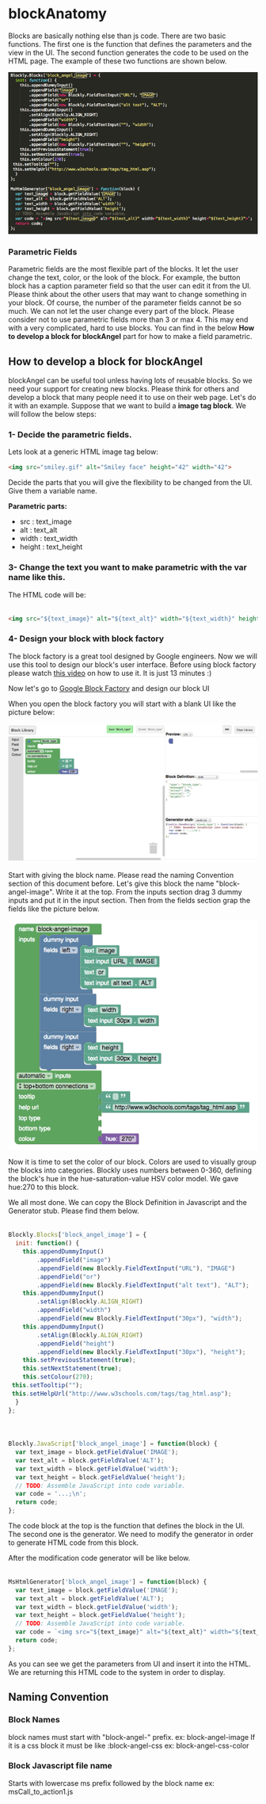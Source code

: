 # blockAnatomy


Blocks are basically nothing else than js code. There are two basic functions. The first one is the function that defines the parameters and the view in the UI. The second function generates the code to be used on the HTML page. The example of these two functions are shown below.

![Block FUnctions](blockfunctions.png)


### Parametric Fields

Parametric fields are the most flexible part of the blocks. It let the user change the text, color, or the look of the block. For example, the button block has a caption parameter field so that the user can edit it from the UI. Please think about the other users that may want to change something in your block. Of course, the number of the parameter fields cannot be so much. We can not let the user change every part of the block. Please consider not to use parametric fields more than 3 or max 4. This may end with a very complicated, hard to use blocks. You can find in the below **How to develop a block for blockAngel** part for how to make a field parametric.


## How to develop a block for blockAngel

blockAngel can be useful tool unless having lots of reusable blocks. So we need your support for creating new blocks. Please think for others and develop a block that many people need it to use on their web page. Let's do it with an example. Suppose that we want to build a **image tag block**. We will follow the below steps:



### 1- Decide the parametric fields. 

Lets look at a generic HTML image tag below:

```html
<img src="smiley.gif" alt="Smiley face" height="42" width="42">

```

Decide the parts that you will give the flexibility to be changed from the UI. Give them a variable name.

**Parametric parts:**

- src : text_image
- alt : text_alt
- width : text_width
- height : text_height


### 3- Change the text you want to make parametric with the var name like this.


The HTML code will be:

```html
        
<img src="${text_image}" alt="${text_alt}" width="${text_width}" height="${text_height}">


```

### 4- Design your block with block factory

The block factory is a great tool designed by Google engineers. Now we will use this tool to design our block's user interface.
Before using block factory please watch [this video](https://www.youtube.com/watch?time_continue=2&v=s2_xaEvcVI0) on how to use it. It is just 13 minutes :) 

Now let's go to [Google Block Factory](https://blockly-demo.appspot.com/static/demos/blockfactory/index.html) and design our block UI

When you open the block factory you will start with a blank UI like the picture below:


![Blank block Picture](Blank_block_Picture.png)

Start with giving the block name. Please read the naming Convention section of this document before.
Let's give this block the name "block-angel-image". Write it at the top.
From the inputs section drag 3 dummy inputs and put it in the input section. Then from the fields section grap the fields like the picture below. 

![Picture2](Picture2.png)

Now it is time to set the color of our block. Colors are used to visually group the blocks into categories. Blockly uses numbers between 0-360, defining the block's hue in the hue-saturation-value HSV color model. We gave hue:270 to this block.

We all most done. We can copy the Block Definition in Javascript and the Generator stub. Please find them below.

```javascript

Blockly.Blocks['block_angel_image'] = {
  init: function() {
    this.appendDummyInput()
        .appendField("image")
        .appendField(new Blockly.FieldTextInput("URL"), "IMAGE")
        .appendField("or")
        .appendField(new Blockly.FieldTextInput("alt text"), "ALT");
    this.appendDummyInput()
        .setAlign(Blockly.ALIGN_RIGHT)
        .appendField("width")
        .appendField(new Blockly.FieldTextInput("30px"), "width");
    this.appendDummyInput()
        .setAlign(Blockly.ALIGN_RIGHT)
        .appendField("height")
        .appendField(new Blockly.FieldTextInput("30px"), "height");
    this.setPreviousStatement(true);
    this.setNextStatement(true);
    this.setColour(270);
 this.setTooltip("");
 this.setHelpUrl("http://www.w3schools.com/tags/tag_html.asp");
  }
};



Blockly.JavaScript['block_angel_image'] = function(block) {
  var text_image = block.getFieldValue('IMAGE');
  var text_alt = block.getFieldValue('ALT');
  var text_width = block.getFieldValue('width');
  var text_height = block.getFieldValue('height');
  // TODO: Assemble JavaScript into code variable.
  var code = '...;\n';
  return code;
};

```

The code block at the top is the function that defines the block in the UI. The second one is the generator. We need to modify the generator in order to generate HTML code from this block.

After the modification code generator will be like below.


```javascript

MsHtmlGenerator['block_angel_image'] = function(block) {
  var text_image = block.getFieldValue('IMAGE');
  var text_alt = block.getFieldValue('ALT');
  var text_width = block.getFieldValue('width');
  var text_height = block.getFieldValue('height');
  // TODO: Assemble JavaScript into code variable.
  var code = `<img src="${text_image}" alt="${text_alt}" width="${text_width}" height="${text_height}">`;
  return code;
};


```

As you can see we get the parameters from UI and insert it into the HTML. We are returning this HTML code to the system in order to display.


## Naming Convention

### Block Names

block names must start with "block-angel-" prefix. ex: block-angel-image
If it is a css block it must be like :block-angel-css ex: block-angel-css-color

### Block Javascript file name

Starts with lowercase ms prefix followed by the block name ex: msCall_to_action1.js
